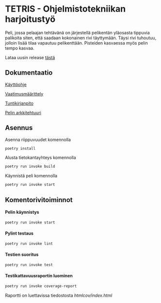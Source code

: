 # TETRIS - Ohjelmistotekniikan harjoitustyö

Peli, jossa pelaajan tehtävänä on järjestellä pelikentän yläosasta tippuvia palikoita siten, että saadaan kokonainen rivi täyttymään. Täysi rivi tuhoutuu, jolloin lisää tilaa vapautuu pelikenttään. Pisteiden kasvaessa myös pelin tempo kasvaa.

Lataa uusin release [tästä](https://github.com/ajperttula/ot-harjoitustyo/archive/refs/tags/viikko6.zip)

## Dokumentaatio

[Käyttöohje](https://github.com/ajperttula/ot-harjoitustyo/blob/master/dokumentaatio/kayttoohje.md)

[Vaatimusmäärittely](https://github.com/ajperttula/ot-harjoitustyo/blob/master/dokumentaatio/vaatimusmaarittely.md)

[Tuntikirjanpito](https://github.com/ajperttula/ot-harjoitustyo/blob/master/dokumentaatio/tuntikirjanpito.md)

[Pelin arkkitehtuuri](https://github.com/ajperttula/ot-harjoitustyo/blob/master/dokumentaatio/arkkitehtuuri.md)

## Asennus

Asenna riippuvuudet komennolla
```bash
poetry install
```
Alusta tietokantayhteys komennolla
```bash
poetry run invoke build
```
Käynnistä peli komennolla
```bash
poetry run invoke start
```

## Komentorivitoiminnot

#### Pelin käynnistys
```bash
poetry run invoke start
```
#### Pylint testaus
```bash
poetry run invoke lint
```
#### Testien suoritus
```bash
poetry run invoke test
```
#### Testikattavuusraportin luominen
```bash
poetry run invoke coverage-report
```
Raportti on luettavissa tiedostosta *htmlcov/index.html*
